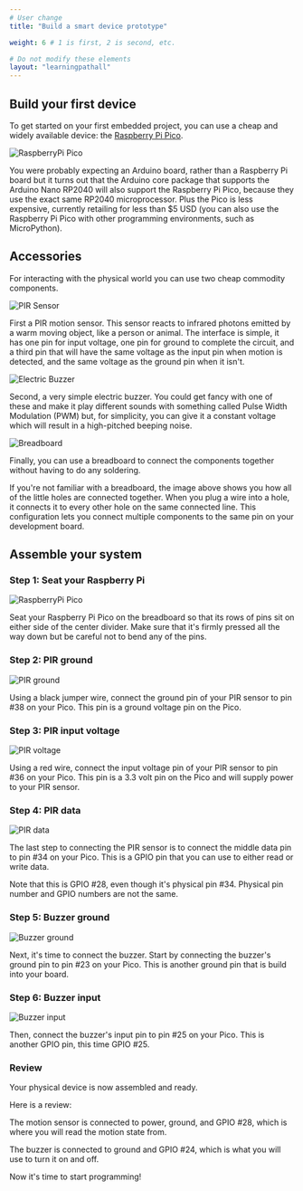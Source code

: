 ```yaml
---
# User change
title: "Build a smart device prototype"

weight: 6 # 1 is first, 2 is second, etc.

# Do not modify these elements
layout: "learningpathall"
---
```


## Build your first device

To get started on your first embedded project, you can use a cheap and widely available device: the [Raspberry Pi Pico](https://www.raspberrypi.com/products/raspberry-pi-pico/).

![RaspberryPi Pico](_images/raspberry_pi_pico.jpg)

You were probably expecting an Arduino board, rather than a Raspberry Pi board but it turns out that the Arduino core package that supports the Arduino Nano RP2040 will also support the Raspberry Pi Pico, because they use the exact same RP2040 microprocessor. Plus the Pico is less expensive, currently retailing for less than $5 USD (you can also use the Raspberry Pi Pico with other programming environments, such as MicroPython).

## Accessories

For interacting with the physical world you can use two cheap commodity components. 

![PIR Sensor](_images/PIR-Sensor-Pinout.png)

First a PIR motion sensor. This sensor reacts to infrared photons emitted by a warm moving object, like a person or animal. The interface is simple, it has one pin for input voltage, one pin for ground to complete the circuit, and a third pin that will have the same voltage as the input pin when motion is detected, and the same voltage as the ground pin when it isn't.


![Electric Buzzer](_images/buzzer-pin-diagram.png.webp)

Second, a very simple electric buzzer. You could get fancy with one of these and make it play different sounds with something called Pulse Width Modulation (PWM) but, for simplicity, you can give it a constant voltage which will result in a high-pitched beeping noise.

![Breadboard](_images/Breadboard.jpeg)

Finally, you can use a breadboard to connect the components together without having to do any soldering.

If you're not familiar with a breadboard, the image above shows you how all of the little holes are connected together. When you plug a wire into a hole, it connects it to every other hole on the same connected line. This configuration lets you connect multiple components to the same pin on your development board.

## Assemble your system

### Step 1: Seat your Raspberry Pi

![RaspberryPi Pico](_images/pico_on_breadboard.png)

Seat your Raspberry Pi Pico on the breadboard so that its rows of pins sit on either side of the center divider. Make sure that it's firmly pressed all the way down but be careful not to bend any of the pins.

### Step 2: PIR ground

![PIR ground](_images/pir_sensor_1.png)

Using a black jumper wire, connect the ground pin of your PIR sensor to pin #38 on your Pico. This pin is a ground voltage pin on the Pico.

### Step 3: PIR input voltage

![PIR voltage](_images/pir_sensor_2.png)

Using a red wire, connect the input voltage pin of your PIR sensor to pin #36 on your Pico. This pin is a 3.3 volt pin on the Pico and will supply power to your PIR sensor.

### Step 4: PIR data

![PIR data](_images/pir_sensor_3.png)

The last step to connecting the PIR sensor is to connect the middle data pin to pin #34 on your Pico. This is a GPIO pin that you can use to either read or write data. 

Note that this is GPIO #28, even though it's physical pin #34. Physical pin number and GPIO numbers are not the same.

### Step 5: Buzzer ground

![Buzzer ground](_images/piezo_1.png)

Next, it's time to connect the buzzer. Start by connecting the buzzer's ground pin to pin #23 on your Pico. This is another ground pin that is build into your board.

### Step 6: Buzzer input

![Buzzer input](_images/piezo_2.png)

Then, connect the buzzer's input pin to pin #25 on your Pico. This is another GPIO pin, this time GPIO #25.

### Review

Your physical device is now assembled and ready. 

Here is a review:

The motion sensor is connected to power, ground, and GPIO #28, which is where you will read the motion state from.

The buzzer is connected to ground and GPIO #24, which is what you will use to turn it on and off.

Now it's time to start programming!
